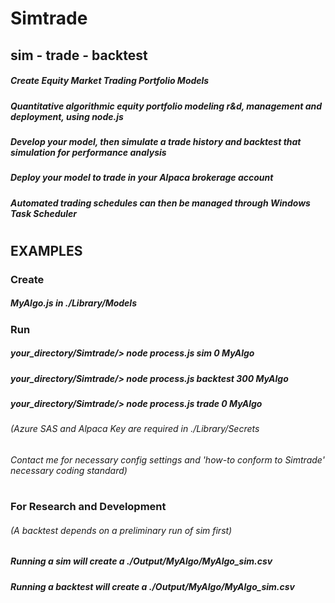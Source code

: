 # Simtrade
## sim - trade - backtest
##### Create Equity Market Trading Portfolio Models
##### Quantitative algorithmic equity portfolio modeling r&d, management and deployment, using node.js
##### Develop your model, then simulate a trade history and backtest that simulation for performance analysis 
##### Deploy your model to trade in your Alpaca brokerage account
##### Automated trading schedules can then be managed through Windows Task Scheduler
# 
## EXAMPLES
### Create
##### MyAlgo.js in ./Library/Models
### Run
##### your_directory/Simtrade/> node process.js sim 0 MyAlgo
##### your_directory/Simtrade/> node process.js backtest 300 MyAlgo
##### your_directory/Simtrade/> node process.js trade 0 MyAlgo
###### (Azure SAS and Alpaca Key are required in ./Library/Secrets
###### Contact me for necessary config settings and 'how-to conform to Simtrade' necessary coding standard)
#
### For Research and Development
###### (A backtest depends on a preliminary run of sim first)
##### Running a sim will create a ./Output/MyAlgo/MyAlgo_sim.csv
##### Running a backtest will create a ./Output/MyAlgo/MyAlgo_sim.csv


